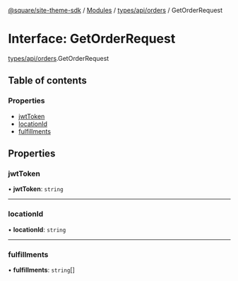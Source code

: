[@square/site-theme-sdk](../GettingStarted.md) / [Modules](../modules.md) / [types/api/orders](../modules/types_api_orders.md) / GetOrderRequest

# Interface: GetOrderRequest

[types/api/orders](../modules/types_api_orders.md).GetOrderRequest

## Table of contents

### Properties

- [jwtToken](types_api_orders.GetOrderRequest.md#jwttoken)
- [locationId](types_api_orders.GetOrderRequest.md#locationid)
- [fulfillments](types_api_orders.GetOrderRequest.md#fulfillments)

## Properties

### jwtToken

• **jwtToken**: `string`

___

### locationId

• **locationId**: `string`

___

### fulfillments

• **fulfillments**: `string`[]
